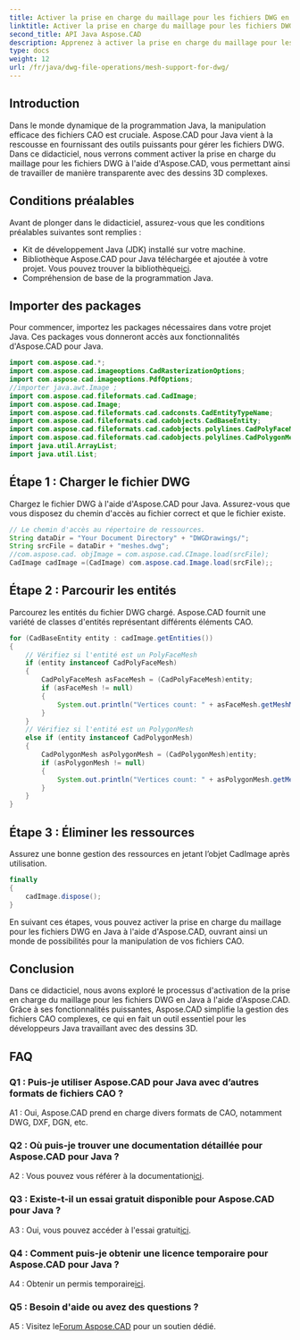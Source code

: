 ```yaml
---
title: Activer la prise en charge du maillage pour les fichiers DWG en Java
linktitle: Activer la prise en charge du maillage pour les fichiers DWG en Java
second_title: API Java Aspose.CAD
description: Apprenez à activer la prise en charge du maillage pour les fichiers DWG en Java avec Aspose.CAD. Guide étape par étape pour une manipulation fluide des dessins 3D. #JavaProgrammation #CADFiles
type: docs
weight: 12
url: /fr/java/dwg-file-operations/mesh-support-for-dwg/
---
```

## Introduction

Dans le monde dynamique de la programmation Java, la manipulation efficace des fichiers CAO est cruciale. Aspose.CAD pour Java vient à la rescousse en fournissant des outils puissants pour gérer les fichiers DWG. Dans ce didacticiel, nous verrons comment activer la prise en charge du maillage pour les fichiers DWG à l'aide d'Aspose.CAD, vous permettant ainsi de travailler de manière transparente avec des dessins 3D complexes.

## Conditions préalables

Avant de plonger dans le didacticiel, assurez-vous que les conditions préalables suivantes sont remplies :
- Kit de développement Java (JDK) installé sur votre machine.
-  Bibliothèque Aspose.CAD pour Java téléchargée et ajoutée à votre projet. Vous pouvez trouver la bibliothèque[ici](https://releases.aspose.com/cad/java/).
- Compréhension de base de la programmation Java.

## Importer des packages

Pour commencer, importez les packages nécessaires dans votre projet Java. Ces packages vous donneront accès aux fonctionnalités d'Aspose.CAD pour Java.

```java
import com.aspose.cad.*;
import com.aspose.cad.imageoptions.CadRasterizationOptions;
import com.aspose.cad.imageoptions.PdfOptions;
//importer java.awt.Image ;
import com.aspose.cad.fileformats.cad.CadImage;
import com.aspose.cad.Image;
import com.aspose.cad.fileformats.cad.cadconsts.CadEntityTypeName;
import com.aspose.cad.fileformats.cad.cadobjects.CadBaseEntity;
import com.aspose.cad.fileformats.cad.cadobjects.polylines.CadPolyFaceMesh;
import com.aspose.cad.fileformats.cad.cadobjects.polylines.CadPolygonMesh;
import java.util.ArrayList;
import java.util.List;

```

## Étape 1 : Charger le fichier DWG

Chargez le fichier DWG à l'aide d'Aspose.CAD pour Java. Assurez-vous que vous disposez du chemin d'accès au fichier correct et que le fichier existe.

```java
// Le chemin d'accès au répertoire de ressources.
String dataDir = "Your Document Directory" + "DWGDrawings/";
String srcFile = dataDir + "meshes.dwg";
//com.aspose.cad. objImage = com.aspose.cad.CImage.load(srcFile);
CadImage cadImage =(CadImage) com.aspose.cad.Image.load(srcFile);;
```

## Étape 2 : Parcourir les entités

Parcourez les entités du fichier DWG chargé. Aspose.CAD fournit une variété de classes d'entités représentant différents éléments CAO.

```java
for (CadBaseEntity entity : cadImage.getEntities())
{
    // Vérifiez si l'entité est un PolyFaceMesh
    if (entity instanceof CadPolyFaceMesh)
    {
        CadPolyFaceMesh asFaceMesh = (CadPolyFaceMesh)entity;
        if (asFaceMesh != null)
        {
            System.out.println("Vertices count: " + asFaceMesh.getMeshMVertexCount());
        }
    }
    // Vérifiez si l'entité est un PolygonMesh
    else if (entity instanceof CadPolygonMesh)
    {
        CadPolygonMesh asPolygonMesh = (CadPolygonMesh)entity;
        if (asPolygonMesh != null)
        {
            System.out.println("Vertices count: " + asPolygonMesh.getMeshMVertexCount());
        }
    }
}
```

## Étape 3 : Éliminer les ressources

Assurez une bonne gestion des ressources en jetant l’objet CadImage après utilisation.

```java
finally
{
    cadImage.dispose();
}
```

En suivant ces étapes, vous pouvez activer la prise en charge du maillage pour les fichiers DWG en Java à l'aide d'Aspose.CAD, ouvrant ainsi un monde de possibilités pour la manipulation de vos fichiers CAO.

## Conclusion

Dans ce didacticiel, nous avons exploré le processus d'activation de la prise en charge du maillage pour les fichiers DWG en Java à l'aide d'Aspose.CAD. Grâce à ses fonctionnalités puissantes, Aspose.CAD simplifie la gestion des fichiers CAO complexes, ce qui en fait un outil essentiel pour les développeurs Java travaillant avec des dessins 3D.

## FAQ

### Q1 : Puis-je utiliser Aspose.CAD pour Java avec d’autres formats de fichiers CAO ?

A1 : Oui, Aspose.CAD prend en charge divers formats de CAO, notamment DWG, DXF, DGN, etc.

### Q2 : Où puis-je trouver une documentation détaillée pour Aspose.CAD pour Java ?

 A2 : Vous pouvez vous référer à la documentation[ici](https://reference.aspose.com/cad/java/).

### Q3 : Existe-t-il un essai gratuit disponible pour Aspose.CAD pour Java ?

 A3 : Oui, vous pouvez accéder à l'essai gratuit[ici](https://releases.aspose.com/).

### Q4 : Comment puis-je obtenir une licence temporaire pour Aspose.CAD pour Java ?

 A4 : Obtenir un permis temporaire[ici](https://purchase.aspose.com/temporary-license/).

### Q5 : Besoin d'aide ou avez des questions ?

A5 : Visitez le[Forum Aspose.CAD](https://forum.aspose.com/c/cad/19) pour un soutien dédié.